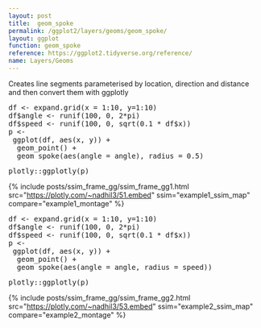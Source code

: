 ```yaml
---
layout: post
title:  geom_spoke
permalink: /ggplot2/layers/geoms/geom_spoke/
layout: ggplot
function: geom_spoke
reference: https://ggplot2.tidyverse.org/reference/
name: Layers/Geoms
---
```


Creates line segments parameterised by location, direction and distance and then convert them with ggplotly


<pre class="mcode">
df <- expand.grid(x = 1:10, y=1:10)
df$angle <- runif(100, 0, 2*pi)
df$speed <- runif(100, 0, sqrt(0.1 * df$x))
p <-   
 ggplot(df, aes(x, y)) +
  geom_point() +
  geom_spoke(aes(angle = angle), radius = 0.5)
</pre>


<pre class="mcode">
plotly::ggplotly(p)
</pre>

{% include posts/ssim_frame_gg/ssim_frame_gg1.html src="https://plotly.com/~nadhil3/51.embed" ssim="example1_ssim_map" compare="example1_montage" %}




<pre class="mcode">
df <- expand.grid(x = 1:10, y=1:10)
df$angle <- runif(100, 0, 2*pi)
df$speed <- runif(100, 0, sqrt(0.1 * df$x))
p <-   
 ggplot(df, aes(x, y)) +
  geom_point() +
  geom_spoke(aes(angle = angle, radius = speed))
</pre>


<pre class="mcode">
plotly::ggplotly(p)
</pre>

{% include posts/ssim_frame_gg/ssim_frame_gg2.html src="https://plotly.com/~nadhil3/53.embed" ssim="example2_ssim_map" compare="example2_montage" %}


